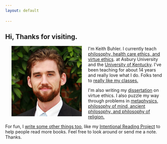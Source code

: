 ```yaml
---
layout: default

--- 
```


## Hi, Thanks for visiting. 

<img src="/img/face3.jpg" alt="Keith" align="left" hspace="20" height="225" width="225">

I'm Keith Buhler. I currently teach [philosophy, health care ethics, and virtue ethics](/teaching). at Asbury University and the [University of Kentucky](https://philosophy.as.uky.edu/users/kebu226). I've been teaching for about 14 years and really love what I do. Folks tend to [really like my classes.](http://www.ratemyprofessors.com/ShowRatings.jsp?tid=1822771) 

I'm also writing my [dissertation](/research) on virtue ethics. I also puzzle my way through problems in [metaphysics, philosophy of mind, ancient philosophy, and philosophy of religion.](https://uky.academia.edu/KeithBuhler)

For fun, I [write some other things too](/fun/), like my [Intentional Reading Project](http://www.readingintentionally.com) to help people read more books. Feel free to look around or send me a note. Thanks.
